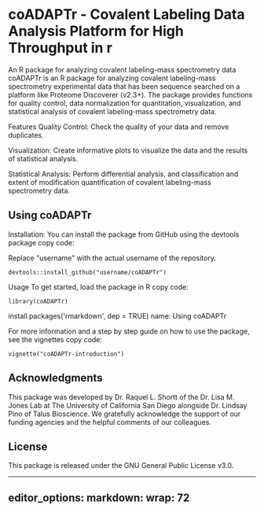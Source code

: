 # coADAPTr - Covalent Labeling Data Analysis Platform for High Throughput in r

An R package for analyzing covalent labeling-mass spectrometry data
coADAPTr is an R package for analyzing covalent labeling-mass
spectrometry experimental data that has been sequence searched on a
platform like Proteome Discoverer (v2.3+). The package provides
functions for quality control, data normalization for quantitation,
visualization, and statistical analysis of covalent labeling-mass
spectrometry data.

Features Quality Control: Check the quality of your data and remove
duplicates.

Visualization: Create informative plots to visualize the data and the
results of statistical analysis.

Statistical Analysis: Perform differential analysis, and classification
and extent of modification quantification of covalent labeling-mass
spectrometry data.

## Using coADAPTr

Installation: You can install the package from GitHub using the devtools
package copy code:

Replace "username" with the actual username of the repository.

`devtools::install_github("username/coADAPTr")`

Usage To get started, load the package in R copy code:

`library(coADAPTr)`

install.packages('rmarkdown', dep = TRUE) name: Using coADAPTr

For more information and a step by step guide on how to use the package,
see the vignettes copy code:

`vignette("coADAPTr-introduction")`

## Acknowledgments

This package was developed by Dr. Raquel L. Shortt of the Dr. Lisa M.
Jones Lab at The University of California San Diego alongside Dr.
Lindsay Pino of Talus Bioscience. We gratefully acknowledge the support
of our funding agencies and the helpful comments of our colleagues.

## License

This package is released under the GNU General Public License v3.0.

---
editor_options:
  markdown:
    wrap: 72
---
